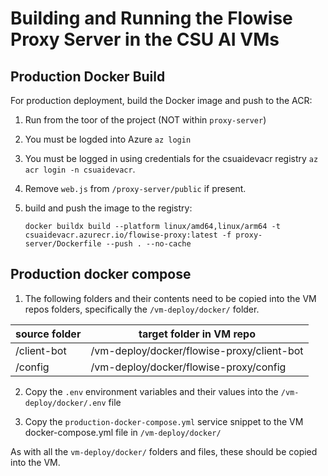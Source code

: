# Building and Running the Flowise Proxy Server in the CSU AI VMs

## Production Docker Build

For production deployment, build the Docker image and push to the ACR:

1. Run from the toor of the project (NOT within `proxy-server`)

2. You must be logded into Azure `az login`

3. You must be logged in using credentials for the csuaidevacr registry `az acr login -n csuaidevacr`.

4. Remove `web.js` from `/proxy-server/public` if present.

5. build and push the image to the registry:
   ```
   docker buildx build --platform linux/amd64,linux/arm64 -t csuaidevacr.azurecr.io/flowise-proxy:latest -f proxy-server/Dockerfile --push . --no-cache
   ```

## Production docker compose

1. The following folders and their contents need to be copied into the VM repos folders, specifically the `/vm-deploy/docker/` folder.

| source folder | target folder in VM repo |
|---------------|--------------------------|
|/client-bot | /vm-deploy/docker/flowise-proxy/client-bot |
|/config | /vm-deploy/docker/flowise-proxy/config |

2. Copy the `.env` environment variables and their values into the `/vm-deploy/docker/.env` file

2. Copy the `production-docker-compose.yml` service snippet to the VM docker-compose.yml file in `/vm-deploy/docker/`

As with all the `vm-deploy/docker/` folders and files, these should be copied into the VM.


